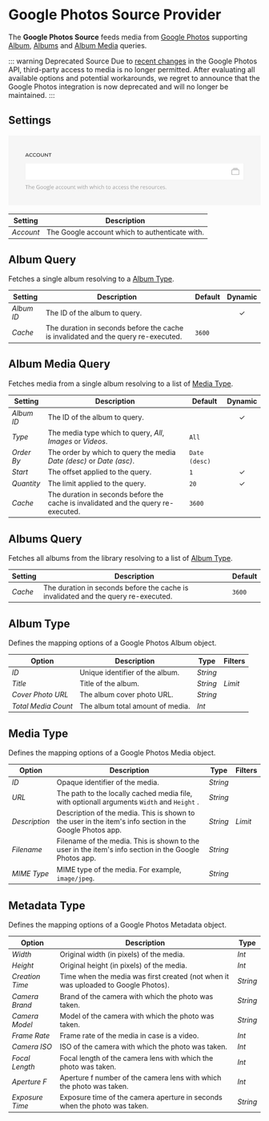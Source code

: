 # Google Photos Source Provider

<div class="tm-resource-icon">
    <!--@include: @essentials-for-yootheme-pro/assets/brands/google-photos.svg-->
</div>

The **Google Photos Source** feeds media from [Google Photos](https://photos.google.com/) supporting [Album](#album-query), [Albums](#albums-query) and [Album Media](#album-media-query) queries.

::: warning Deprecated Source
Due to [recent changes](https://developers.google.com/photos/support/updates) in the Google Photos API, third-party access to media is no longer permitted. After evaluating all available options and potential workarounds, we regret to announce that the Google Photos integration is now deprecated and will no longer be maintained.
:::

## Settings

<!--@include: ./_partials/common-provider-settings.md-->

![Google Photos Configuration](./assets/google-photos-config.webp)

| Setting | Description |
| --- | --- |
| *Account* | The Google account which to authenticate with. |

## Album Query

Fetches a single album resolving to a [Album Type](#album-type).

| Setting | Description | Default | Dynamic |
| --- | --- | --- | :---: |
| *Album ID* | The ID of the album to query. | | &#x2713; |
| *Cache* | The duration in seconds before the cache is invalidated and the query re-executed. | `3600` |

## Album Media Query

Fetches media from a single album resolving to a list of [Media Type](#media-type).

| Setting | Description | Default | Dynamic |
| --- | --- | --- | :---: |
| *Album ID* | The ID of the album to query. | | &#x2713; |
| *Type* | The media type which to query, _All_, _Images_ or _Videos_. | `All` |
| *Order By* | The order by which to query the media _Date (desc)_ or _Date (asc)_. | `Date (desc)` |
| *Start* | The offset applied to the query. | `1` | &#x2713; |
| *Quantity* | The limit applied to the query. | `20` | &#x2713; |
| *Cache* | The duration in seconds before the cache is invalidated and the query re-executed. | `3600` |

## Albums Query

Fetches all albums from the library resolving to a list of [Album Type](#album-type).

| Setting | Description | Default |
| --- | --- | --- |
| *Cache* | The duration in seconds before the cache is invalidated and the query re-executed. | `3600` |

## Album Type

Defines the mapping options of a Google Photos Album object.

| Option | Description | Type | Filters |
| --- | --- | --- | --- |
| *ID* | Unique identifier of the album. | *String* |
| *Title* | Title of the album. | *String* | *Limit* |
| *Cover Photo URL* | The album cover photo URL. | *String* |
| *Total Media Count* | The album total amount of media. | *Int* |

## Media Type

Defines the mapping options of a Google Photos Media object.

| Option | Description | Type | Filters |
| --- | --- | --- | --- |
| *ID* | Opaque identifier of the media. | *String* |
| *URL* | The path to the locally cached media file, with optionall arguments `Width` and `Height` . | *String* |
| *Description* | Description of the media. This is shown to the user in the item's info section in the Google Photos app. | *String* | *Limit* |
| *Filename* | Filename of the media. This is shown to the user in the item's info section in the Google Photos app. | *String* |
| *MIME Type* | MIME type of the media. For example, `image/jpeg`. | *String* |

## Metadata Type

Defines the mapping options of a Google Photos Metadata object.

| Option | Description | Type |
| --- | --- | --- |
| *Width* | Original width (in pixels) of the media. | *Int* |
| *Height* | Original height (in pixels) of the media. | *Int* |
| *Creation Time* | Time when the media was first created (not when it was uploaded to Google Photos). | *String* |
| *Camera Brand* | Brand of the camera with which the photo was taken. | *String* |
| *Camera Model* | Model of the camera with which the photo was taken. | *String* |
| *Frame Rate* | Frame rate of the media in case is a video. | *Int* |
| *Camera ISO* | ISO of the camera with which the photo was taken. | *Int* |
| *Focal Length* | Focal length of the camera lens with which the photo was taken. | *Int* |
| *Aperture F* | Aperture f number of the camera lens with which the photo was taken. | *Int* |
| *Exposure Time* | Exposure time of the camera aperture in seconds when the photo was taken. | *String* |
